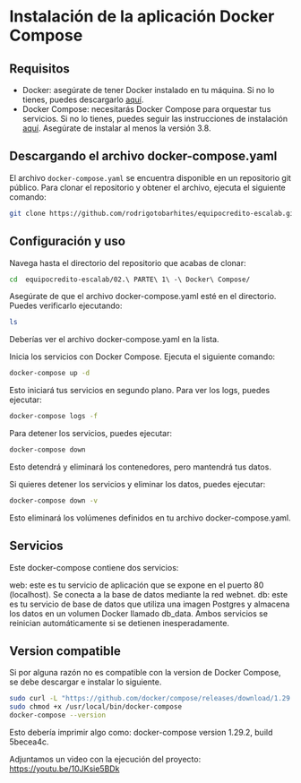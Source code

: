 # Instalación de la aplicación Docker Compose

## Requisitos

- Docker: asegúrate de tener Docker instalado en tu máquina. Si no lo tienes, puedes descargarlo [aquí](https://www.docker.com/products/docker-desktop).
- Docker Compose: necesitarás Docker Compose para orquestar tus servicios. Si no lo tienes, puedes seguir las instrucciones de instalación [aquí](https://docs.docker.com/compose/install/). Asegúrate de instalar al menos la versión 3.8.

## Descargando el archivo docker-compose.yaml

El archivo `docker-compose.yaml` se encuentra disponible en un repositorio git público. Para clonar el repositorio y obtener el archivo, ejecuta el siguiente comando:

```bash
git clone https://github.com/rodrigotobarhites/equipocredito-escalab.git
```




## Configuración y uso
Navega hasta el directorio del repositorio que acabas de clonar:

```bash
cd  equipocredito-escalab/02.\ PARTE\ 1\ -\ Docker\ Compose/
```


Asegúrate de que el archivo docker-compose.yaml esté en el directorio. Puedes verificarlo ejecutando:

```bash
ls
```
Deberías ver el archivo docker-compose.yaml en la lista.

Inicia los servicios con Docker Compose. Ejecuta el siguiente comando:

```bash
docker-compose up -d
```

Esto iniciará tus servicios en segundo plano. Para ver los logs, puedes ejecutar:

```bash
docker-compose logs -f
```

Para detener los servicios, puedes ejecutar:

```bash
docker-compose down
```

Esto detendrá y eliminará los contenedores, pero mantendrá tus datos.

Si quieres detener los servicios y eliminar los datos, puedes ejecutar:

```bash
docker-compose down -v
```

Esto eliminará los volúmenes definidos en tu archivo docker-compose.yaml.

## Servicios
Este docker-compose contiene dos servicios:

web: este es tu servicio de aplicación que se expone en el puerto 80 (localhost). Se conecta a la base de datos mediante la red webnet.
db: este es tu servicio de base de datos que utiliza una imagen Postgres y almacena los datos en un volumen Docker llamado db_data.
Ambos servicios se reinician automáticamente si se detienen inesperadamente.

## Version compatible

Si por alguna razón no es compatible con la version de Docker Compose, se debe descargar e instalar lo siguiente.

```bash
sudo curl -L "https://github.com/docker/compose/releases/download/1.29.2/docker-compose-$(uname -s)-$(uname -m)" -o /usr/local/bin/docker-compose
sudo chmod +x /usr/local/bin/docker-compose
docker-compose --version
```

Esto debería imprimir algo como: docker-compose version 1.29.2, build 5becea4c.


Adjuntamos un video con la ejecución del proyecto:
https://youtu.be/10JKsie5BDk

